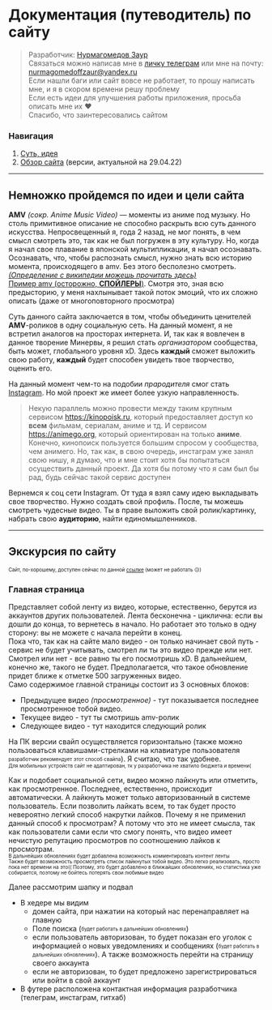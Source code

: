 # Документация (путеводитель) по сайту

> Разработчик: [Нурмагомедов Заур](https://github.com/mr-skydev)  
> Связаться можно написав мне в [личку телеграм](https://t.me/skyguy) или мне на почту: nurmagomedoffzaur@yandex.ru  
> Если нашли баги или сайт вовсе не работает, то прошу написать мне, и я в скором времени решу проблему  
> Если есть идеи для улучшения работы приложения, просьба описать мне их ❤  
> Спасибо, что заинтересовались сайтом

### Навигация 
1. [Суть, идея](#description)
2. [Обзор сайта](#site-tour) (версии, актуальной на 29.04.22)  

---
<a id="description"></a>

## Немножко пройдемся по идеи и цели сайта
**AMV** *(сокр. Anime Music Video)* —  моменты из аниме под музыку. Но столь примитивное описание не способно раскрыть всю суть данного искусства. Непросвещенный я, года 2 назад, не мог понять, в чем смысл смотреть это, так как не был погружен в эту культуру. Но, когда я начал свое плавание в японской мультипликации, я начал осознавать. Осознавать, что, чтобы распознать смысл, нужно знать всю историю момента, происходящего в amv. Без этого бесполезно смотреть. [*(Определение с википедии можешь прочитать здесь)*](https://ru.wikipedia.org/wiki/AMV)  
[Пример amv (осторожно, **СПОЙЛЕРЫ**)](https://vm.tiktok.com/ZSJvQG1eF/). Смотря это, зная всю предысторию, у меня нахлынывает такой поток эмоций, что их сложно описать (даже от многоповторного просмотра)

Суть данного сайта заключается в том, чтобы объединить ценителей **AMV**-роликов в одну социальную сеть. На данный момент, я не встретил аналогов на просторах интернета. И, так как я вовлечен в данное творение Минервы, я решил стать *организатором* сообщества, быть может, глобального уровня xD. Здесь **каждый** сможет выложить свою работу, **каждый** будет способен увидеть твое творчество, оценить его.  

На данный момент чем-то на подобии *прародителя* смог стать <ins>Instagram</ins>. Но мой проект же имеет более узкую направленность. 
> Некую параллель можно провести между таким крупным сервисом https://kinopoisk.ru, который предоставляет доступ ко **всем** фильмам, сериалам, аниме и тд. И сервисом https://animego.org, который ориентирован на только **аниме**.  
> Конечно, кинопоиск пользуется большим спросом у сообщества, чем анимего. Но, так как, в свою очередь, инстаграм уже занял свою нишу, я думаю, что и мне стоит хотя бы попытаться осуществить данный проект. Да хотя бы потому что я сам был бы рад, будь сейчас такой сервис доступен  

Вернемся к соц сети Instagram. От туда я взял саму идею выкладывать свое творчество. Нужно создать свой профиль. После, ты можешь смотреть чудесные видео. Ты в праве выложить свой ролик/картинку, набрать свою **аудиторию**, найти единомышленников.

---


<a id="site-tour"></a>

## Экскурсия по сайту
<sub><sup>Сайт, по-хорошему, доступен сейчас по данной [ссылке](https://amv-net.herokuapp.com) (может не работать 😥)</sup></sub>

### Главная страница
Представляет собой ленту из видео, которые, естественно, берутся из аккаунтов других пользователей. Лента бесконечна - циклична: если вы дошли до конца, то вернетесь в начало. Но работает это только в одну сторону: вы не можете с начала перейти в конец.  
Пока что, так как на сайте мало видео - он только начинает свой путь - сервис не будет учитывать, смотрел ли ты это видео прежде или нет. Смотрел или нет - все равно ты его посмотришь xD. В дальнейшем, конечно же, такого не будет. Предполагается, что такое обновление придет ближе к отметке 500 загруженных видео.  
Само содержимое главной страницы состоит из 3 основных блоков:
* Предыдущее видео *(просмотренное)* - тут показывается последнее просмотренное тобой видео.
* Текущее видео - тут ты смотришь amv-ролик
* Следующее видео - тут находится следующий ролик

На ПК версии свайп осуществляется горизонтально (также можно пользоваться клавишами-стрелками на клавиатуре пользователя <sub><sup>разработчик рекомендует этот способ свайпа</sub></sup>). Я считаю, что так удобнее.  
<sub><sup>Для мобильных устройств сайт не адаптирован, тк у разработчика не хватило бюджета и времени(</sup></sub>

Как и подобает социальной сети, видео можно лайкнуть или отметить, как просмотренное. Последнее, естественно, происходит автоматически. А лайкнуть может только авторизованный в системе пользователь. Если позволить лайкать всем, то так будет просто невероятно легкий способ накрутки лайков. Почему я не применил данный способ к просмотрам? А потому что это не имеет смысла, так как пользователи сами если что смогу понять, что видео имеет нечистую репутацию просмотров по соотношению лайков к просмотрам.  
<sub><sup>В дальнейших обновлениях будет добавлена возможность комментировать контент ленты</sub></sup>  
<sub><sup>Также будет возможность просмотреть список лайкнутых тобой видео. Это легко реализовать, просто пока нет времени на это(( Поэтому, это будет добавлено в ближайших обновлениях, но статистика уже собирается, поэтому не бойтесь потерять свои любимые видео</sub></sup>

Далее рассмотрим шапку и подвал
* В хедере мы видим 
    * домен сайта, при нажатии на который нас перенаправляет на главную
    * Поле поиска (<sub><sup>будет работать в дальнейших обновлениях</sub></sup>)
    * если пользователь авторизован, то будет показан его уголок с информацией о новых уведомлениях и сообщениях (<sub><sup>будет работать в дальнейших обновлениях</sub></sup>). А также возможность перейти на страницу своего аккаунта
    * если не авторизован, то будет предложено зарегистрироваться или войти в свой аккаунт
* В футере расположена контактная информация разработчика (телеграм, инстаграм, гитхаб)

